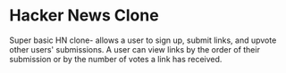 Hacker News Clone
==================
Super basic HN clone- allows a user to sign up, submit links, and upvote other users' submissions. A user can view links by the order of their submission or by the number of votes a link has received.